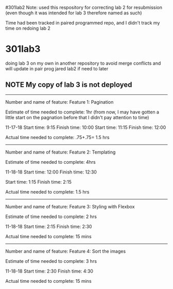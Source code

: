 #301lab2
Note: used this respository for correcting lab 2 for resubmission (even though it was intended for lab 3 therefore named as such)

Time had been tracked in paired programmed repo, and I didn't track my time on redoing lab 2



# 301lab3
doing lab 3 on my own in another repository to avoid merge conflicts and will update in pair prog jared lab2 if need to later

## NOTE My copy of lab 3 is not deployed

------------
Number and name of feature: Feature 1: Pagination

Estimate of time needed to complete: 1hr (from now, I may have gotten a little start on the pagnation before that I didn't pay attention to time)

11-17-18
Start time: 9:15
Finish time: 10:00
Start time: 11:15
Finish time: 12:00

Actual time needed to complete: .75+.75= 1.5 hrs

--------------------

Number and name of feature: Feature 2: Templating

Estimate of time needed to complete: 4hrs

11-18-18
Start time: 12:00
Finish time: 12:30

Start time: 1:15
Finish time: 2:15

Actual time needed to complete: 1.5 hrs

--------------------

Number and name of feature: Feature 3: Styling with Flexbox

Estimate of time needed to complete: 2 hrs

11-18-18
Start time: 2:15
Finish time: 2:30

Actual time needed to complete: 15 mins

--------------------

Number and name of feature: Feature 4: Sort the images

Estimate of time needed to complete: 3 hrs

11-18-18
Start time: 2:30
Finish time: 4:30

Actual time needed to complete: 15 mins


